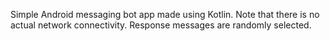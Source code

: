 Simple Android messaging bot app made using Kotlin.
Note that there is no actual network connectivity.
Response messages are randomly selected.
